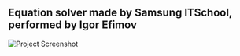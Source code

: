 ## Equation solver made by Samsung ITSchool, performed by Igor Efimov  

![Project Screenshot](<img src="https://user-images.githubusercontent.com/47276603/97078056-4d2e4600-1613-11eb-92dc-b8416c783110.png" alt="Pgroject screenshot" width="200"/>)
